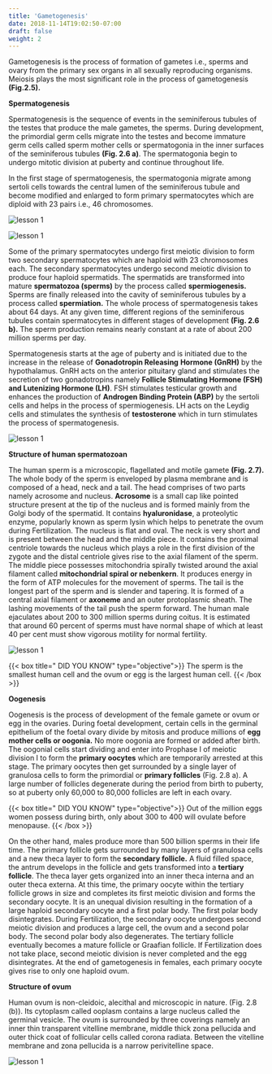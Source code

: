 ```yaml
---
title: 'Gametogenesis'
date: 2018-11-14T19:02:50-07:00
draft: false
weight: 2
---
```




Gametogenesis is the process of formation
of gametes i.e., sperms and ovary from the
primary sex organs in all sexually reproducing
organisms. Meiosis plays the most significant
role in the process of gametogenesis **(Fig.2.5).**

**Spermatogenesis**

Spermatogenesis is the sequence of
events in the seminiferous tubules of the
testes that produce the male gametes, the
sperms. During development, the primordial
germ cells migrate into the testes and become
immature germ cells called sperm mother
cells or spermatogonia in the inner surfaces
of the seminiferous tubules **(Fig. 2.6 a)**. The
spermatogonia begin to undergo mitotic
division at puberty and continue throughout
life.

In the first stage of spermatogenesis, the
spermatogonia migrate among sertoli cells
towards the central lumen of the seminiferous
tubule and become modified and enlarged
to form primary spermatocytes which are
diploid with 23 pairs i.e., 46 chromosomes.

![lesson 1](/books/12-biology/zoology/unit1/bzf16.png )

![lesson 1](/books/12-biology/zoology/unit1/bzf17.png )

Some of the primary spermatocytes
undergo first meiotic division to form two
secondary spermatocytes which are haploid
with 23 chromosomes each. The secondary
spermatocytes undergo second meiotic
division to produce four haploid spermatids.
The spermatids are transformed into mature
**spermatozoa (sperms)** by the process
called **spermiogenesis.** Sperms are finally
released into the cavity of seminiferous
tubules by a process called **spermiation.**
The whole process of spermatogenesis
takes about 64 days. At any given time,
different regions of the seminiferous tubules
contain spermatocytes in different stages
of development **(Fig. 2.6 b).** The sperm
production remains nearly constant at a rate
of about 200 million sperms per day.


Spermatogenesis starts at the age of
puberty and is initiated due to the increase
in the release of **Gonadotropin Releasing**
**Hormone (GnRH)** by the hypothalamus.
GnRH acts on the anterior pituitary gland and
stimulates the secretion of two gonadotropins
namely **Follicle Stimulating Hormone (FSH) and Lutenizing Hormone (LH)**. FSH
stimulates testicular growth and enhances the
production of **Androgen Binding Protein (ABP)** by the sertoli cells and helps in the
process of spermiogenesis. LH acts on the
Leydig cells and stimulates the synthesis of
**testosterone** which in turn stimulates the
process of spermatogenesis.

![lesson 1](/books/12-biology/zoology/unit1/bzf18.png )

**Structure of human spermatozoan**

The human sperm is a microscopic,
flagellated and motile gamete **(Fig. 2.7).**
The whole body of the sperm is enveloped
by plasma membrane and is composed of a
head, neck and a tail. The head comprises
of two parts namely acrosome and nucleus.
**Acrosome** is a small cap like pointed
structure present at the tip of the nucleus
and is formed mainly from the Golgi body
of the spermatid. It contains **hyaluronidase**,
a proteolytic enzyme, popularly known as
sperm lysin which helps to penetrate the
ovum during Fertilization. The nucleus is flat
and oval. The neck is very short and is present
between the head and the middle piece.
It contains the proximal centriole towards
the nucleus which plays a role in the first
division of the zygote and the distal centriole
gives rise to the axial filament of the sperm.
The middle piece possesses mitochondria
spirally twisted around the axial filament
called **mitochondrial spiral or nebenkern**.
It produces energy in the form of ATP
molecules for the movement of sperms. The tail is the longest part
of the sperm and is
slender and tapering.
It is formed of a
central axial filament
or **axoneme** and an
outer protoplasmic
sheath. The lashing
movements of the
tail push the sperm
forward. The human
male ejaculates about
200 to 300 million
sperms during coitus.
It is estimated that
around 60 percent
of sperms must have
normal shape of which
at least 40 per cent
must show vigorous
motility for normal fertility.

![lesson 1](/books/12-biology/zoology/unit1/bzf19.png )

{{< box title=" DID YOU KNOW" type="objective">}}
The sperm is the smallest
human cell and the
ovum or egg is the largest
human cell.
{{< /box >}}


**Oogenesis**

Oogenesis is the process of development
of the female gamete or ovum or egg in the
ovaries. During foetal development, certain
cells in the germinal epithelium of the foetal
ovary divide by mitosis and produce millions of
**egg mother cells or oogonia.** No more oogonia
are formed or added after birth. The oogonial
cells start dividing and enter into Prophase I of
meiotic division I to form the **primary oocytes**
which are temporarily arrested at this stage.
The primary oocytes then get surrounded by
a single layer of granulosa cells to form the
primordial or **primary follicles** (Fig. 2.8 a).
A large number of follicles degenerate during the
period from birth to puberty, so at puberty only
60,000 to 80,000 follicles are left in each ovary.

{{< box title=" DID YOU KNOW" type="objective">}}
Out of the million eggs
women possess during
birth, only about 300 to
400 will ovulate before
menopause.
{{< /box >}}

On the other hand, males produce more
than 500 billion sperms in their life time.
The primary follicle gets surrounded
by many layers of granulosa cells and a new
theca layer to form the **secondary follicle.** A
fluid filled space, the antrum develops in the
follicle and gets transformed into a **tertiary follicle**. The theca layer gets organized into an
inner theca interna and an outer theca externa.
At this time, the primary oocyte within the
tertiary follicle grows in size and completes its
first meiotic division and forms the secondary
oocyte. It is an unequal division resulting in
the formation of a large haploid secondary
oocyte and a first polar body. The first polar
body disintegrates. During Fertilization, the
secondary oocyte undergoes second meiotic
division and produces a large cell, the ovum
and a second polar body. The second polar body
also degenerates. The tertiary follicle eventually
becomes a mature follicle or Graafian follicle.
If Fertilization does not take place, second
meiotic division is never completed and the
egg disintegrates. At the end of gametogenesis
in females, each primary oocyte gives rise to
only one haploid ovum.

**Structure of ovum**

Human ovum is non-cleidoic, alecithal
and microscopic in nature. (Fig. 2.8 (b)). Its
cytoplasm called ooplasm contains a large
nucleus called the germinal vesicle. The ovum
is surrounded by three coverings namely an
inner thin transparent vitelline membrane,
middle thick zona pellucida and outer thick
coat of follicular cells called corona radiata.
Between the vitelline membrane and zona
pellucida is a narrow perivitelline space.

![lesson 1](/books/12-biology/zoology/unit1/bzf20.png )

